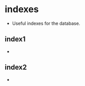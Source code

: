 # indexes 
- Useful indexes for the database. 

## index1 
- <explanation> 

## index2 
- <explanation>
